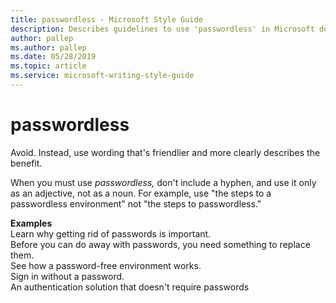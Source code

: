 ```yaml
---
title: passwordless - Microsoft Style Guide
description: Describes guidelines to use 'passwordless' in Microsoft documents and provides alternate usage examples.
author: pallep
ms.author: pallep
ms.date: 05/28/2019
ms.topic: article
ms.service: microsoft-writing-style-guide
---
```


# passwordless

Avoid. Instead, use wording that's friendlier and more clearly describes the benefit. 

When you must use *passwordless,* don't include a hyphen, and use it only as an adjective, 
not as a noun. For example, use "the steps to a passwordless environment" not "the steps to passwordless."   

**Examples**  
Learn why getting rid of passwords is important.  
Before you can do away with passwords, you need something to replace them.  
See how a password-free environment works.  
Sign in without a password.  
An authentication solution that doesn't require passwords  
